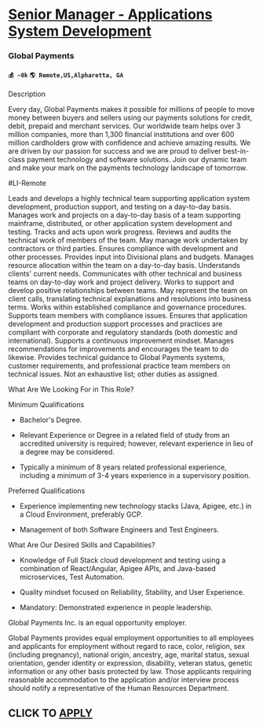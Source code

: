 # [Senior Manager - Applications System Development](https://www.remotewlb.com/apply/senior-manager-applications-system-development-55754)  
### Global Payments  
#### `💰 ~0k` `🌎 Remote,US,Alpharetta, GA`  

Description

Every day, Global Payments makes it possible for millions of people to move money between buyers and sellers using our payments solutions for credit, debit, prepaid and merchant services. Our worldwide team helps over 3 million companies, more than 1,300 financial institutions and over 600 million cardholders grow with confidence and achieve amazing results. We are driven by our passion for success and we are proud to deliver best-in-class payment technology and software solutions. Join our dynamic team and make your mark on the payments technology landscape of tomorrow.

#LI-Remote

Leads and develops a highly technical team supporting application system development, production support, and testing on a day-to-day basis. Manages work and projects on a day-to-day basis of a team supporting mainframe, distributed, or other application system development and testing. Tracks and acts upon work progress. Reviews and audits the technical work of members of the team. May manage work undertaken by contractors or third parties. Ensures compliance with development and other processes. Provides input into Divisional plans and budgets. Manages resource allocation within the team on a day-to-day basis. Understands clients' current needs. Communicates with other technical and business teams on day-to-day work and project delivery. Works to support and develop positive relationships between teams. May represent the team on client calls, translating technical explanations and resolutions into business terms. Works within established compliance and governance procedures. Supports
team members with compliance issues. Ensures that application development and production support processes and practices are compliant with corporate and regulatory standards (both domestic and international). Supports a continuous improvement mindset. Manages recommendations for improvements and encourages the team to do likewise. Provides technical guidance to Global Payments systems, customer requirements, and professional practice team members on technical issues. Not an exhaustive list; other duties as assigned.

What Are We Looking For in This Role?

Minimum Qualifications

  * Bachelor's Degree.

  * Relevant Experience or Degree in a related field of study from an accredited university is required; however, relevant experience in lieu of a degree may be considered.

  * Typically a minimum of 8 years related professional experience, including a minimum of 3-4 years experience in a supervisory position.

Preferred Qualifications

  * Experience implementing new technology stacks (Java, Apigee, etc.) in a Cloud Environment, preferably GCP.

  * Management of both Software Engineers and Test Engineers.

What Are Our Desired Skills and Capabilities?

  * Knowledge of Full Stack cloud development and testing using a combination of React/Angular, Apigee APIs, and Java-based microservices, Test Automation.

  * Quality mindset focused on Reliability, Stability, and User Experience.

  * Mandatory: Demonstrated experience in people leadership.

Global Payments Inc. is an equal opportunity employer.

Global Payments provides equal employment opportunities to all employees and applicants for employment without regard to race, color, religion, sex (including pregnancy), national origin, ancestry, age, marital status, sexual orientation, gender identity or expression, disability, veteran status, genetic information or any other basis protected by law. Those applicants requiring reasonable accommodation to the application and/or interview process should notify a representative of the Human Resources Department.

  
## CLICK TO [APPLY](https://www.remotewlb.com/apply/senior-manager-applications-system-development-55754)

